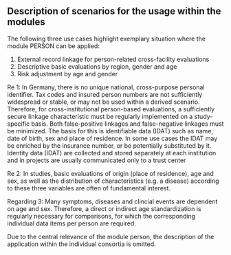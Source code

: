 ## Description of scenarios for the usage within the modules

The following three use cases highlight exemplary situation where the module PERSON can be applied:

1. External record linkage for person-related cross-facility evaluations
1. Descriptive basic evaluations by region, gender and age
1. Risk adjustment by age and gender

Re 1: In Germany, there is no unique national, cross-purpose personal identifier. Tax codes and insured person numbers are not sufficiently widespread or stable, or may not be used within a derived scenario. Therefore, for cross-institutional person-based evaluations, a sufficiently secure linkage characteristic must be regularly implemented on a study-specific basis. Both false-positive linkages and false-negative linkages must be minimized.  The basis for this is identifiable data (IDAT) such as name, date of birth, sex and place of residence. In some use cases the IDAT may be enriched by the insurance number, or be potentially substituted by it. Identity data (IDAT) are collected and stored separately at each institution and in projects are usually communicated only to a trust center

Re 2: In studies, basic evaluations of origin (place of residence), age and sex, as well as the distribution of characteristics (e.g. a disease) according to these three variables are often of fundamental interest.

Regarding 3: Many symptoms, diseases and clincial events are dependent on age and sex. Therefore, a direct or indirect age standardization is regularly necessary for comparisons, for which the corresponding individual data items per person are required.

Due to the central relevance of the module person, the description of the application within the individual consortia is omitted.